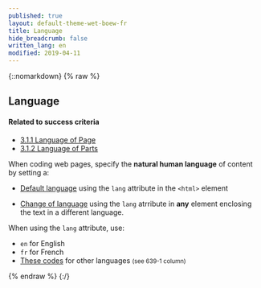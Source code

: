 ```yaml
---
published: true
layout: default-theme-wet-boew-fr
title: Language
hide_breadcrumb: false
written_lang: en
modified: 2019-04-11
---
```

{::nomarkdown}
{% raw %}
<!-- Language -->
<div class="row">
	<div class="mrgn-lft-md mrgn-rght-md">
		<h2 id="lang" class="page-header">Language</h2>
	</div>
	<div class="col-md-4 pull-right">
		<div class="panel panel-default">
			<div class="panel-heading">
				<h4 class="panel-title">Related to success criteria</h4>
			</div>
			<div class="panel-body">
				<ul class="list-unstyled">
					<li><a href="http://www.w3.org/TR/2012/NOTE-UNDERSTANDING-WCAG20-20120103/meaning-doc-lang-id.html" rel="external">3.1.1 Language of Page</a></li>
					<li><a href="http://www.w3.org/TR/UNDERSTANDING-WCAG20/meaning-other-lang-id.html" rel="external">3.1.2 Language of Parts</a></li>
				</ul>
			</div>
		</div>
	</div>
	<div class="mrgn-lft-md mrgn-rght-md">
		<p>
			When coding web pages, specify the <strong>natural human language</strong> of content by setting a:
		</p>
		<ul>
			<li>
				<p><a href="http://www.w3.org/TR/2012/NOTE-WCAG20-TECHS-20120103/H57" rel="external" title="WCAG 2.0, Technique H57">Default language</a> using the <code>lang</code> attribute in the <code>&lt;html&gt;</code> element</p>
			</li>
			<li>
				<p><a href="http://www.w3.org/TR/2012/NOTE-UNDERSTANDING-WCAG20-20120103/meaning-other-lang-id.html" rel="external" title="3.1.2 Language of Parts">Change of language</a> using the <code>lang</code> atrribute in <strong>any</strong> element enclosing the text in a different language.</p>
			</li>
		</ul>
		<p>When using the <code>lang</code> attribute, use:</p>
		<ul>
			<li><code>en</code> for English</li>
			<li><code>fr</code> for French</li>
			<li><a href="http://en.wikipedia.org/wiki/List_of_ISO_639-1_codes">These codes</a> for other languages <small>(see 639-1 column)</small></li>
		</ul>
	</div>
</div>
{% endraw %}
{:/}
